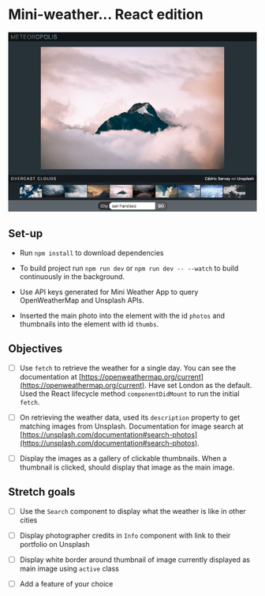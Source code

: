 # Mini-weather... React edition

![Screenshot](assets/meteoropolis.png)

## Set-up

- Run `npm install` to download dependencies

- To build project run `npm run dev` or `npm run dev -- --watch` to build continuously in the background.

- Use API keys generated for Mini Weather App to query OpenWeatherMap and Unsplash APIs.

- Inserted the main photo into the element with the id `photos` and thumbnails into the element with id `thumbs`.

## Objectives

- [ ] Use `fetch` to retrieve the weather for a single day. You can see the documentation at [https://openweathermap.org/current](https://openweathermap.org/current). Have set London as the default. Used the React lifecycle method `componentDidMount` to run the initial `fetch`.

- [ ] On retrieving the weather data, used its `description` property to get matching images from Unsplash. Documentation for image search at [https://unsplash.com/documentation#search-photos](https://unsplash.com/documentation#search-photos).

- [ ] Display the images as a gallery of clickable thumbnails. When a thumbnail is clicked, should display that image as the main image.

## Stretch goals

- [ ] Use the `Search` component to display what the weather is like in other cities

- [ ] Display photographer credits in `Info` component with link to their portfolio on Unsplash

- [ ] Display white border around thumbnail of image currently displayed as main image using `active` class

- [ ] Add a feature of your choice
